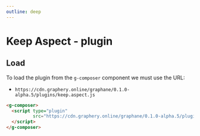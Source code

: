 ```yaml
---
outline: deep
---
```


# Keep Aspect - plugin

## Load

To load the plugin from the `g-composer` component we must use the URL:

- ```https://cdn.graphery.online/graphane/0.1.0-alpha.5/plugins/keep.aspect.js```

```html
<g-composer>
  <script type="plugin"
          src="https://cdn.graphery.online/graphane/0.1.0-alpha.5/plugins/keep.aspect.js">
  </script>
</g-composer>
```

